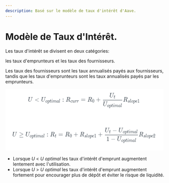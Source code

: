 ```yaml
---
description: Basé sur le modèle de taux d'intérêt d'Aave.
---
```


# Modèle de Taux d'Intérêt.

Les taux d'intérêt se divisent en deux catégories:

les taux d'emprunteurs et les taux des fournisseurs.

Les taux des fournisseurs sont les taux annualisés payés aux fournisseurs, tandis que les taux d'emprunteurs sont les taux annualisés payés par les emprunteurs.

![](../.gitbook/assets/1.PNG)

* Lorsque _U_ < _U optimal_ les taux d'intérêt d'emprunt augmentent lentement avec l'utilisation.
* Lorsque _U_ > _U optimal_ les taux d'intérêt d'emprunt augmentent fortement pour encourager plus de dépôt et éviter le risque de liquidité.
